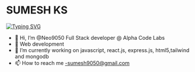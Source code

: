 # SUMESH KS

<a href="https://git.io/typing-svg"><img src="https://readme-typing-svg.demolab.com?font=Fira+Code&pause=1000&color=8842F7&multiline=true&width=435&lines=MERN+STACK+DEVELOPER" alt="Typing SVG" /></a>


- 👋 Hi, I’m @Neo9050 Full Stack developer @ Alpha Code Labs
- 👀 Web development
- 🌱 I’m currently working on javascript, react.js, express.js, html5,tailwind and mongodb
- 📫 How to reach me -sumesh9050@gmail.com

<!---
Neo9050/Neo9050 is a ✨ special ✨ repository because its `README.md` (this file) appears on your GitHub profile.
You can click the Preview link to take a look at your changes.
--->
